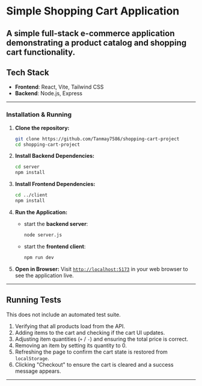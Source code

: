 # Simple Shopping Cart Application

A simple full-stack e-commerce application demonstrating a product catalog and shopping cart functionality.
---
## Tech Stack

-   **Frontend**: React, Vite, Tailwind CSS
-   **Backend**: Node.js, Express
---

### Installation & Running

1.  **Clone the repository:**
    ```sh
    git clone https://github.com/Tanmay7586/shopping-cart-project
    cd shopping-cart-project
    ```

2.  **Install Backend Dependencies:**
    ```sh
    cd server
    npm install
    ```

3.  **Install Frontend Dependencies:**
    ```sh
    cd ../client
    npm install
    ```

4.  **Run the Application:**

    -   start the **backend server**:
        ```sh
        node server.js
        ```

    -   start the **frontend client**:
        ```sh
        npm run dev
        ```

5.  **Open in Browser:**
    Visit [`http://localhost:5173`](http://localhost:5173) in your web browser to see the application live.

---

## Running Tests

This does not include an automated test suite.

1.  Verifying that all products load from the API.
2.  Adding items to the cart and checking if the cart UI updates.
3.  Adjusting item quantities (`+` / `-`) and ensuring the total price is correct.
4.  Removing an item by setting its quantity to 0.
5.  Refreshing the page to confirm the cart state is restored from `localStorage`.
6.  Clicking "Checkout" to ensure the cart is cleared and a success message appears.

---
